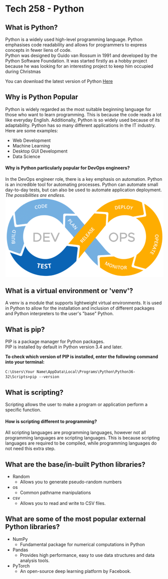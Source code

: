 # Tech 258 - Python

## What is Python?
Python is a widely used high-level programming language.
Python emphasises code readability and allows for programmers to express concepts in fewer liens of code.<br>
Python was designed by Guido van Rossum in 1991 and developed by the Python Software Foundation.
It was started firstly as a hobby project because he was looking for an interesting project to keep him occupied 
during Christmas

You can download the latest version of Python [Here](https://www.python.org/downloads/)

## Why is Python Popular
Python is widely regarded as the most suitable beginning language for those who want to learn programming.
This is because the code reads a lot like everyday English.
Additionally, Python is so widely used because of its adaptability. Python has so many different applications in the IT
industry. <br>
Here are some examples:
* Web Development
* Machine Learning
* Desktop GUI Development
* Data Science

#### Why is Python particularly popular for DevOps engineers?
In the DevOps engineer role, there is a key emphasis on automation. Python is an incredible tool for automating processes.
Python can automate small day-to-day tests, but can also be used to automate application deployment.
*The possibilities are endless.*
![alt text](devops.png "The DevOps Lifecycle")

## What is a virtual environment or 'venv'?
A venv is a module that supports lightweight virtual environments. It is used in Python to allow for the installation
and inclusion of different packages and Python interpreters to the user's "base" Python.
## What is pip?
PIP is a package manager for Python packages.<br>
PIP is installed by default in Python version 3.4 and later.<br>

**To check which version of PIP is installed, enter the following command into your terminal:**
```shell
C:\Users\Your Name\AppData\Local\Programs\Python\Python36-32\Scripts>pip --version
```

## What is scripting?
Scripting allows the user to make a program or application perform a specific function.
#### How is scripting different to programming?
All scripting languages are programming languages, however not all programming languages are scripting languages.
This is because scripting languages are required to be compiled, while programming languages do not need this extra step.

## What are the base/in-built Python libraries?
* Random
  * Allows you to generate pseudo-random numbers
* os
  * Common pathname manipulations
* csv
  * Allows you to read and write to CSV files.
## What are some of the most popular external Python libraries?
* NumPy
  * Fundamental package for numerical computations in Python
* Pandas
  * Provides high performance, easy to use data structures and data analysis tools.
* PyTorch
  * An open-source deep learning platform by Facebook.
